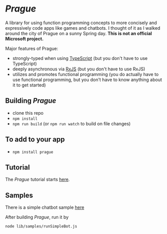 # *Prague*

A library for using function programming concepts to more concisely and expressively code apps like games and chatbots. I thought of it as I walked around the city of Prague on a sunny Spring day. **This is not an official Microsoft project.**

Major features of Prague:
* strongly-typed when using [TypeScript](https://www.typescriptlang.org) (but you don't have to use TypeScript)
* deeply asynchronous via [RxJS](https://github.com/reactivex/rxjs) (but you don't have to use RxJS)
* utilizes and promotes functional programming (you do actually have to use functional programming, but you don't have to know anything about it to get started)

## Building *Prague*

* clone this repo
* `npm install`
* `npm run build` (or `npm run watch` to build on file changes)

## To add to your app
* `npm install prague`

## Tutorial

The *Prague* tutorial starts [here](./1.tutorial.md).

## Samples

There is a simple chatbot sample [here](../samples/simpleBot.ts)

After building *Prague*, run it by

`node lib/samples/runSimpleBot.js`

